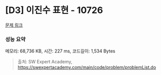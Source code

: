 # [D3] 이진수 표현 - 10726 

[문제 링크](https://swexpertacademy.com/main/code/problem/problemDetail.do?contestProbId=AXRSXf_a9qsDFAXS) 

### 성능 요약

메모리: 68,736 KB, 시간: 227 ms, 코드길이: 1,534 Bytes



> 출처: SW Expert Academy, https://swexpertacademy.com/main/code/problem/problemList.do